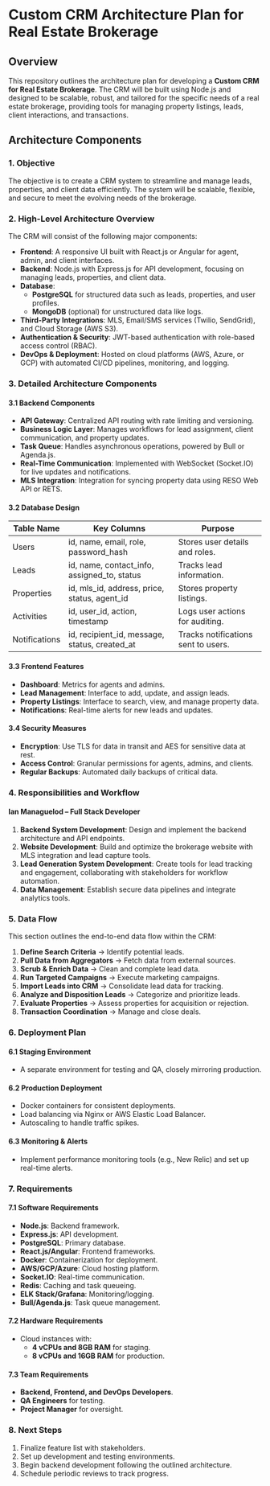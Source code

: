 # Custom CRM Architecture Plan for Real Estate Brokerage

## Overview

This repository outlines the architecture plan for developing a **Custom CRM for Real Estate Brokerage**. The CRM will be built using Node.js and designed to be scalable, robust, and tailored for the specific needs of a real estate brokerage, providing tools for managing property listings, leads, client interactions, and transactions.

## Architecture Components

### 1. **Objective**
The objective is to create a CRM system to streamline and manage leads, properties, and client data efficiently. The system will be scalable, flexible, and secure to meet the evolving needs of the brokerage.

### 2. **High-Level Architecture Overview**
The CRM will consist of the following major components:

- **Frontend**: A responsive UI built with React.js or Angular for agent, admin, and client interfaces.
- **Backend**: Node.js with Express.js for API development, focusing on managing leads, properties, and client data.
- **Database**:
  - **PostgreSQL** for structured data such as leads, properties, and user profiles.
  - **MongoDB** (optional) for unstructured data like logs.
- **Third-Party Integrations**: MLS, Email/SMS services (Twilio, SendGrid), and Cloud Storage (AWS S3).
- **Authentication & Security**: JWT-based authentication with role-based access control (RBAC).
- **DevOps & Deployment**: Hosted on cloud platforms (AWS, Azure, or GCP) with automated CI/CD pipelines, monitoring, and logging.

### 3. **Detailed Architecture Components**

#### 3.1 Backend Components

- **API Gateway**: Centralized API routing with rate limiting and versioning.
- **Business Logic Layer**: Manages workflows for lead assignment, client communication, and property updates.
- **Task Queue**: Handles asynchronous operations, powered by Bull or Agenda.js.
- **Real-Time Communication**: Implemented with WebSocket (Socket.IO) for live updates and notifications.
- **MLS Integration**: Integration for syncing property data using RESO Web API or RETS.

#### 3.2 Database Design

| Table Name       | Key Columns                                          | Purpose                              |
|------------------|-----------------------------------------------------|--------------------------------------|
| Users            | id, name, email, role, password_hash                | Stores user details and roles.       |
| Leads            | id, name, contact_info, assigned_to, status         | Tracks lead information.             |
| Properties       | id, mls_id, address, price, status, agent_id        | Stores property listings.            |
| Activities       | id, user_id, action, timestamp                      | Logs user actions for auditing.      |
| Notifications    | id, recipient_id, message, status, created_at       | Tracks notifications sent to users.  |

#### 3.3 Frontend Features
- **Dashboard**: Metrics for agents and admins.
- **Lead Management**: Interface to add, update, and assign leads.
- **Property Listings**: Interface to search, view, and manage property data.
- **Notifications**: Real-time alerts for new leads and updates.

#### 3.4 Security Measures
- **Encryption**: Use TLS for data in transit and AES for sensitive data at rest.
- **Access Control**: Granular permissions for agents, admins, and clients.
- **Regular Backups**: Automated daily backups of critical data.

### 4. **Responsibilities and Workflow**

#### **Ian Managuelod – Full Stack Developer**

1. **Backend System Development**: Design and implement the backend architecture and API endpoints.
2. **Website Development**: Build and optimize the brokerage website with MLS integration and lead capture tools.
3. **Lead Generation System Development**: Create tools for lead tracking and engagement, collaborating with stakeholders for workflow automation.
4. **Data Management**: Establish secure data pipelines and integrate analytics tools.

### 5. **Data Flow**
This section outlines the end-to-end data flow within the CRM:

1. **Define Search Criteria** → Identify potential leads.
2. **Pull Data from Aggregators** → Fetch data from external sources.
3. **Scrub & Enrich Data** → Clean and complete lead data.
4. **Run Targeted Campaigns** → Execute marketing campaigns.
5. **Import Leads into CRM** → Consolidate lead data for tracking.
6. **Analyze and Disposition Leads** → Categorize and prioritize leads.
7. **Evaluate Properties** → Assess properties for acquisition or rejection.
8. **Transaction Coordination** → Manage and close deals.

### 6. **Deployment Plan**

#### 6.1 Staging Environment
- A separate environment for testing and QA, closely mirroring production.

#### 6.2 Production Deployment
- Docker containers for consistent deployments.
- Load balancing via Nginx or AWS Elastic Load Balancer.
- Autoscaling to handle traffic spikes.

#### 6.3 Monitoring & Alerts
- Implement performance monitoring tools (e.g., New Relic) and set up real-time alerts.

### 7. **Requirements**

#### 7.1 Software Requirements
- **Node.js**: Backend framework.
- **Express.js**: API development.
- **PostgreSQL**: Primary database.
- **React.js/Angular**: Frontend frameworks.
- **Docker**: Containerization for deployment.
- **AWS/GCP/Azure**: Cloud hosting platform.
- **Socket.IO**: Real-time communication.
- **Redis**: Caching and task queueing.
- **ELK Stack/Grafana**: Monitoring/logging.
- **Bull/Agenda.js**: Task queue management.

#### 7.2 Hardware Requirements
- Cloud instances with:
  - **4 vCPUs and 8GB RAM** for staging.
  - **8 vCPUs and 16GB RAM** for production.

#### 7.3 Team Requirements
- **Backend, Frontend, and DevOps Developers**.
- **QA Engineers** for testing.
- **Project Manager** for oversight.

### 8. **Next Steps**
1. Finalize feature list with stakeholders.
2. Set up development and testing environments.
3. Begin backend development following the outlined architecture.
4. Schedule periodic reviews to track progress.